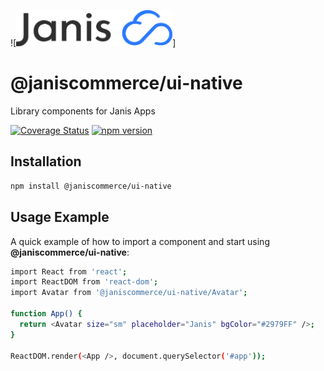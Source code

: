 ![<img src="brand-logo.png" width="250"/>]

# @janiscommerce/ui-native

Library components for Janis Apps

[![Coverage Status](https://github.com/janis-commerce/ui-native/actions/workflows/coverage-status.yml/badge.svg)](https://github.com/janis-commerce/ui-native/actions/workflows/coverage-status.yml)
[![npm version](https://badge.fury.io/js/%40janiscommerce%2Fui-native.svg)](https://badge.fury.io/js/%40janiscommerce%2Fui-native)

## Installation

```sh
npm install @janiscommerce/ui-native
```

## Usage Example

A quick example of how to import a component and start using **@janiscommerce/ui-native**:

```sh
import React from 'react';
import ReactDOM from 'react-dom';
import Avatar from '@janiscommerce/ui-native/Avatar';

function App() {
  return <Avatar size="sm" placeholder="Janis" bgColor="#2979FF" />;
}

ReactDOM.render(<App />, document.querySelector('#app'));
```
